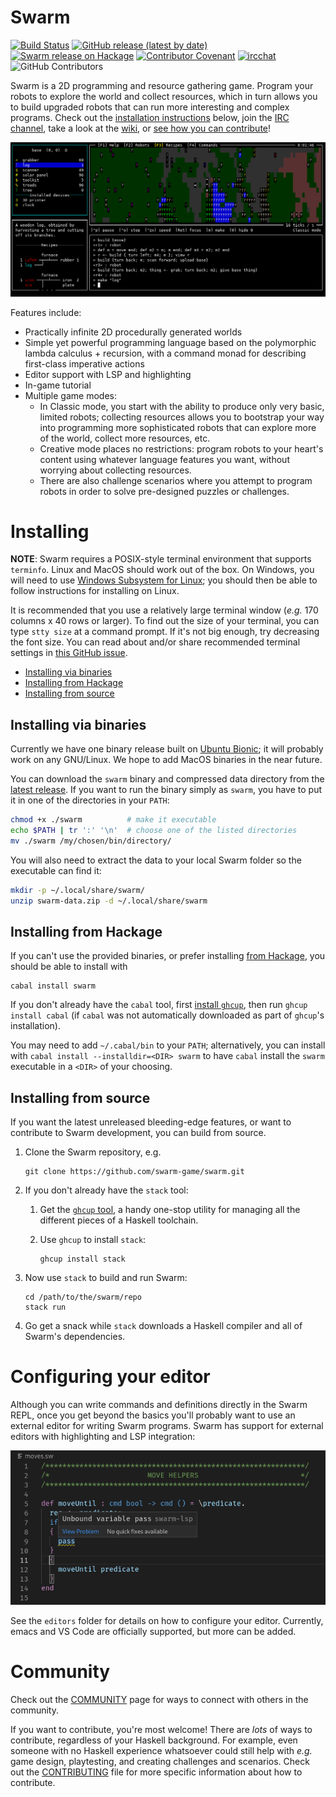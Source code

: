 Swarm
=====

[![Build Status][build-status]][actions]
[![GitHub release (latest by date)][release-img]][releases]
[![Swarm release on Hackage][hackage-img]][hackage]
[![Contributor Covenant][badge-covenant]](CODE_OF_CONDUCT.md)
[![ircchat][badge-ircchat]][ircchat]
![GitHub Contributors][contribs]

[build-status]: https://github.com/swarm-game/swarm/actions/workflows/haskell-ci.yml/badge.svg
[release-img]: https://img.shields.io/github/v/release/swarm-game/swarm?logo=github
[releases]: https://github.com/swarm-game/swarm/releases
[hackage-img]: https://img.shields.io/hackage/v/swarm.svg?logo=haskell
[hackage]: https://hackage.haskell.org/package/swarm
[actions]: https://github.com/swarm-game/swarm/actions
[badge-covenant]: https://img.shields.io/badge/Contributor%20Covenant-v2.0%20adopted-ff69b4.svg
[badge-ircchat]: https://img.shields.io/badge/chat-on%20libera-brightgreen.svg
[ircchat]: https://web.libera.chat/?channels=#swarm
[contribs]: https://contrib.rocks/image?repo=swarm-game/swarm

Swarm is a 2D programming and resource gathering game. Program your
robots to explore the world and collect resources, which in turn
allows you to build upgraded robots that can run more interesting and
complex programs.  Check out the [installation
instructions](https://github.com/swarm-game/swarm#installing) below,
join the [IRC channel](COMMUNITY.md), take a look at the
[wiki](https://github.com/swarm-game/swarm/wiki), or [see how you can
contribute](CONTRIBUTING.md)!

![World 0 after scanning a tree and making a log.](images/tutorial/log.png)

Features include:

* Practically infinite 2D procedurally generated worlds
* Simple yet powerful programming language based on the polymorphic
  lambda calculus + recursion, with a command monad for describing
  first-class imperative actions
* Editor support with LSP and highlighting
* In-game tutorial
* Multiple game modes:
    - In Classic mode, you start with the ability to produce only very
      basic, limited robots; collecting resources allows you to
      bootstrap your way into programming more sophisticated robots
      that can explore more of the world, collect more resources, etc.
    - Creative mode places no restrictions: program robots to your
      heart's content using whatever language features you want,
      without worrying about collecting resources.
    - There are also challenge scenarios where you attempt to program
      robots in order to solve pre-designed puzzles or challenges.

Installing
==========

**NOTE**: Swarm requires a POSIX-style terminal environment that
supports `terminfo`.  Linux and MacOS should work out of the box.  On
Windows, you will need to use [Windows Subsystem for
Linux](https://learn.microsoft.com/en-us/windows/wsl/); you should
then be able to follow instructions for installing on Linux.

It is recommended that you use a relatively large terminal window
(*e.g.* 170 columns x 40 rows or larger).  To find out the size of
your terminal, you can type `stty size` at a command prompt. If it's
not big enough, try decreasing the font size. You can read about
and/or share recommended terminal settings in [this GitHub
issue](https://github.com/swarm-game/swarm/issues/447).

- [Installing via binaries](#installing-via-binaries)
- [Installing from Hackage](#installing-from-Hackage)
- [Installing from source](#installing-from-source)

Installing via binaries
-----------------------

Currently we have one binary release built on [Ubuntu Bionic](https://github.com/docker-library/buildpack-deps/blob/98a5ab81d47a106c458cdf90733df0ee8beea06c/ubuntu/bionic/Dockerfile); it
will probably work on any GNU/Linux.  We hope to add MacOS binaries in the
near future.

You can download the `swarm` binary and compressed data directory from
the [latest release](https://github.com/swarm-game/swarm/releases). If
you want to run the binary simply as `swarm`, you have to put it in
one of the directories in your `PATH`:
```bash
chmod +x ./swarm          # make it executable
echo $PATH | tr ':' '\n'  # choose one of the listed directories
mv ./swarm /my/chosen/bin/directory/
```
You will also need to extract the data to your local Swarm folder so
the executable can find it:
```bash
mkdir -p ~/.local/share/swarm/
unzip swarm-data.zip -d ~/.local/share/swarm
```

Installing from Hackage
-----------------------

If you can't use the provided binaries, or prefer installing [from
Hackage](https://hackage.haskell.org/package/swarm), you should be
able to install with

    cabal install swarm

If you don't already have the `cabal` tool, first [install
`ghcup`](https://www.haskell.org/ghcup/), then run `ghcup install
cabal` (if `cabal` was not automatically downloaded as part of
`ghcup`'s installation).

You may need to add `~/.cabal/bin` to your `PATH`; alternatively, you
can install with `cabal install --installdir=<DIR> swarm` to have
`cabal` install the `swarm` executable in a `<DIR>` of your choosing.

Installing from source
----------------------

If you want the latest unreleased bleeding-edge features, or want to
contribute to Swarm development, you can build from source.

1. Clone the Swarm repository, e.g.

       git clone https://github.com/swarm-game/swarm.git

1. If you don't already have the `stack` tool:
    1. Get the [`ghcup` tool](https://www.haskell.org/ghcup/), a handy
       one-stop utility for managing all the different pieces of a
       Haskell toolchain.
    1. Use `ghcup` to install `stack`:

           ghcup install stack

1. Now use `stack` to build and run Swarm:

       cd /path/to/the/swarm/repo
       stack run

1. Go get a snack while `stack` downloads a Haskell compiler and
   all of Swarm's dependencies.


Configuring your editor
=======================

Although you can write commands and definitions directly in the Swarm
REPL, once you get beyond the basics you'll probably want to use an
external editor for writing Swarm programs.  Swarm has support for
external editors with highlighting and LSP integration:

![Editor with problem popup](images/editor.png)

See the `editors` folder for details on how to configure your editor.
Currently, emacs and VS Code are officially supported, but more can be
added.

Community
=========

Check out the [COMMUNITY](COMMUNITY.md) page for ways to connect with
others in the community.

If you want to contribute, you're most welcome!  There are *lots* of
ways to contribute, regardless of your Haskell background.  For
example, even someone with no Haskell experience whatsoever could
still help with *e.g.* game design, playtesting, and creating
challenges and scenarios.  Check out the [CONTRIBUTING](CONTRIBUTING.md)
file for more specific information about how to contribute.
